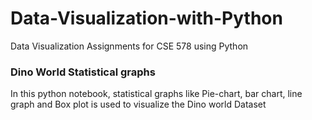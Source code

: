 # Data-Visualization-with-Python
Data Visualization Assignments for CSE 578 using Python 

### Dino World Statistical graphs

In this python notebook, statistical graphs like Pie-chart, bar chart, line graph and Box plot is used to visualize the Dino world Dataset
